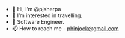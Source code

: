 - 👋 Hi, I’m @pjsherpa
- 👀 I’m interested in travelling. 
- 🌱 Software Engineer.
- 📫 How to reach me - phinjock@gmail.com

